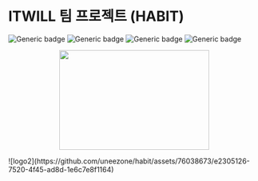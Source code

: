# ITWILL 팀 프로젝트 (HABIT)
![Generic badge](https://img.shields.io/badge/jstl-1.2-yellowgreen.svg) ![Generic badge](https://img.shields.io/badge/apacheTomcat-9.0.58-green.svg) ![Generic badge](https://img.shields.io/badge/mariaDB-10.6.14-orange.svg) ![Generic badge](https://img.shields.io/badge/springBoot-2.7.5-blue.svg)

<p align="center"><img src="(https://github.com/uneezone/habit/assets/76038673/e2305126-7520-4f45-ad8d-1e6c7e8f1164)
" height="200px" width="300px"></p>
![logo2](https://github.com/uneezone/habit/assets/76038673/e2305126-7520-4f45-ad8d-1e6c7e8f1164)
